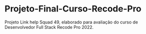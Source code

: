 # Projeto-Final-Curso-Recode-Pro
Projeto Link help Squad 49, elaborado para avaliação do curso de Desenvolvedor Full Stack Recode Pro 2022.
